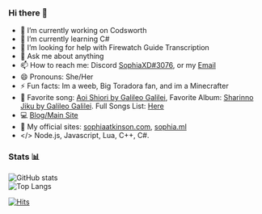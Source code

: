 ### Hi there 👋
- 🔭 I’m currently working on Codsworth
- 🌱 I’m currently learning C#
- 🤔 I’m looking for help with Firewatch Guide Transcription 
- 💬 Ask me about anything
- 📫 How to reach me: Discord [SophiaXD#3076](https://discord.com/users/420297282676719618), or my [Email](mailto:sophia@sophiaatkinson.com)
- 😄 Pronouns: She/Her
- ⚡ Fun facts: Im a weeb, Big Toradora fan, and im a Minecrafter
- 🎵 Favorite song: [Aoi Shiori by Galileo Galilei](https://www.youtube.com/watch?v=T3bxbVGWy5k), Favorite Album: [Sharinno Jiku by Galileo Galilei](https://music.apple.com/us/album/%E8%BB%8A%E8%BC%AA%E3%81%AE%E8%BB%B8/1538264059). Full Songs List: [Here](https://music.sophia.ml/)
- 💻 [Blog/Main Site](https://sophiaatkinson.com/)
- 📁 My official sites: [sophiaatkinson.com](https://sophiaatkinson.com/), [sophia.ml](https://sophia.ml/)
- </> Node.js, Javascript, Lua, C++, C#.
### Stats 📊

![GitHub stats](https://github-readme-stats.vercel.app/api?username=SophiaAtkinson&show_icons=true&title_color=000000&text_color=000000&border_radius=1) <br />
![Top Langs](https://github-readme-stats.vercel.app/api/top-langs/?username=SophiaAtkinson&title_color=000000&text_color=000000&border_radius=1)

[![Hits](https://hits.seeyoufarm.com/api/count/incr/badge.svg?url=https%3A%2F%2Fsophia.ml&count_bg=%23A500F7&title_bg=%23000000&icon=node-dot-js.svg&icon_color=%23FFFFFF&title=Page+Views+&edge_flat=false)](https://hits.seeyoufarm.com)

